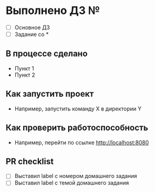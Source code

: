 # Выполнено ДЗ №

- [ ] Основное ДЗ
- [ ] Задание со *

## В процессе сделано

- Пункт 1
- Пункт 2

## Как запустить проект

- Например, запустить команду X в директории Y

## Как проверить работоспособность

- Например, перейти по ссылке <http://localhost:8080>

## PR checklist

- [ ] Выставил label с номером домашнего задания
- [ ] Выставил label с темой домашнего задания

